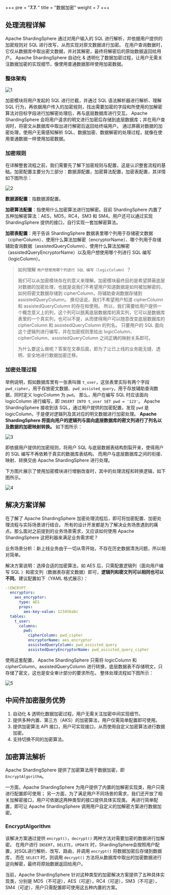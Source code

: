 +++
pre = "<b>7.7. </b>"
title = "数据加密"
weight = 7
+++

## 处理流程详解

Apache ShardingSphere 通过对用户输入的 SQL 进行解析，并依据用户提供的加密规则对 SQL 进行改写，从而实现对原文数据进行加密。
在用户查询数据时，它仅从数据库中取出密文数据，并对其解密，最终将解密后的原始数据返回给用户。
Apache ShardingSphere 自动化 & 透明化了数据加密过程，让用户无需关注数据加密的实现细节，像使用普通数据那样使用加密数据。

### 整体架构

![1](https://shardingsphere.apache.org/document/current/img/encrypt/1_cn_v2.png)

加密模块将用户发起的 SQL 进行拦截，并通过 SQL 语法解析器进行解析、理解 SQL 行为，再依据用户传入的加密规则，找出需要加密的字段和所使用的加解密算法对目标字段进行加解密处理后，再与底层数据库进行交互。
Apache ShardingSphere 会将用户请求的明文进行加密后存储到底层数据库；并在用户查询时，将密文从数据库中取出进行解密后返回给终端用户。
通过屏蔽对数据的加密处理，使用户无需感知解析 SQL、数据加密、数据解密的处理过程，就像在使用普通数据一样使用加密数据。

### 加密规则

在详解整套流程之前，我们需要先了解下加密规则与配置，这是认识整套流程的基础。加密配置主要分为三部分：数据源配置，加密算法配置，加密表配置，其详情如下图所示：

![2](https://shardingsphere.apache.org/document/current/img/encrypt/2_cn_v2.png)

**数据源配置**：指数据源配置。

**加密算法配置**：指使用什么加密算法进行加解密。目前 ShardingSphere 内置了五种加解密算法：AES，MD5，RC4，SM3 和 SM4。用户还可以通过实现 ShardingSphere 提供的接口，自行实现一套加解密算法。

**加密表配置**：用于告诉 ShardingSphere 数据表里哪个列用于存储密文数据（cipherColumn）、使用什么算法加解密（encryptorName）、哪个列用于存储辅助查询数据（assistedQueryColumn）、使用什么算法加解密（assistedQueryEncryptorName）以及用户想使用哪个列进行 SQL 编写（logicColumn）。

>  如何理解 `用户想使用哪个列进行 SQL 编写（logicColumn）`？
>
> 我们可以从加密模块存在的意义来理解。加密模块最终目的是希望屏蔽底层对数据的加密处理，也就是说我们不希望用户知道数据是如何被加解密的、如何将密文数据存储到 cipherColumn，将辅助查询数据存储到 assistedQueryColumn。
换句话说，我们不希望用户知道 cipherColumn 和 assistedQueryColumn 的存在和使用。
所以，我们需要给用户提供一个概念意义上的列，这个列可以脱离底层数据库的真实列，它可以是数据库表里的一个真实列，也可以不是，从而使得用户可以随意改变底层数据库的 cipherColumn 和 assistedQueryColumn 的列名。
只要用户的 SQL 面向这个逻辑列进行编写，并在加密规则里给出 logicColumn、cipherColumn、assistedQueryColumn 之间正确的映射关系即可。
>
> 为什么要这么做呢？答案在文章后面，即为了让已上线的业务能无缝、透明、安全地进行数据加密迁移。

### 加密处理过程

举例说明，假如数据库里有一张表叫做 `t_user`，这张表里实际有两个字段 `pwd_cipher`，用于存放密文数据、`pwd_assisted_query`，用于存放辅助查询数据，同时定义 logicColumn 为 `pwd`。
那么，用户在编写 SQL 时应该面向 logicColumn 进行编写，即 `INSERT INTO t_user SET pwd = '123'`。
Apache ShardingSphere 接收到该 SQL，通过用户提供的加密配置，发现 `pwd` 是 logicColumn，于是便对逻辑列及其对应的明文数据进行加密处理。
**Apache ShardingSphere 将面向用户的逻辑列与面向底层数据库的密文列进行了列名以及数据的加密映射转换。** 
如下图所示：

![3](https://shardingsphere.apache.org/document/current/img/encrypt/3_cn_v2.png)

即依据用户提供的加密规则，将用户 SQL 与底层数据表结构割裂开来，使得用户的 SQL 编写不再依赖于真实的数据库表结构。
而用户与底层数据库之间的衔接、映射、转换交由 Apache ShardingSphere 进行处理。

下方图片展示了使用加密模块进行增删改查时，其中的处理流程和转换逻辑，如下图所示。

![4](https://shardingsphere.apache.org/document/current/img/encrypt/4_cn_v3.png)

## 解决方案详解

在了解了 Apache ShardingSphere 加密处理流程后，即可将加密配置、加密处理流程与实际场景进行结合。
所有的设计开发都是为了解决业务场景遇到的痛点。那么面对之前提到的业务场景需求，又应该如何使用 Apache ShardingSphere 这把利器来满足业务需求呢？

业务场景分析：新上线业务由于一切从零开始，不存在历史数据清洗问题，所以相对简单。

解决方案说明：选择合适的加密算法，如 AES 后，只需配置逻辑列（面向用户编写 SQL ）和密文列（数据表存密文数据）即可，**逻辑列和密文列可以相同也可以不同**。建议配置如下（YAML 格式展示）：

```yaml
-!ENCRYPT
  encryptors:
    aes_encryptor:
      type: AES
      props:
        aes-key-value: 123456abc
  tables:
    t_user:
      columns:
        pwd:
          cipherColumn: pwd_cipher
          encryptorName: aes_encryptor
          assistedQueryColumn: pwd_assisted_query
          assistedQueryEncryptorName: pwd_assisted_query_cipher
```

使用这套配置， Apache ShardingSphere 只需将 logicColumn 和 cipherColumn，assistedQueryColumn 进行转换，底层数据表不存储明文，只存储了密文，这也是安全审计部分的要求所在。
整体处理流程如下图所示：

![5](https://shardingsphere.apache.org/document/current/img/encrypt/5_cn_v2.png)

## 中间件加密服务优势

1. 自动化 & 透明化数据加密过程，用户无需关注加密中间实现细节。
2. 提供多种内置、第三方（AKS）的加密算法，用户仅需简单配置即可使用。
3. 提供加密算法 API 接口，用户可实现接口，从而使用自定义加密算法进行数据加密。
4. 支持切换不同的加密算法。

## 加密算法解析

Apache ShardingSphere 提供了加密算法用于数据加密，即 `EncryptAlgorithm`。

一方面，Apache ShardingSphere 为用户提供了内置的加解密实现类，用户只需进行配置即可使用；
另一方面，为了满足用户不同场景的需求，我们还开放了相关加解密接口，用户可依据这两种类型的接口提供具体实现类。
再进行简单配置，即可让 Apache ShardingSphere 调用用户自定义的加解密方案进行数据加密。

### EncryptAlgorithm

该解决方案通过提供 `encrypt()`，`decrypt()` 两种方法对需要加密的数据进行加解密。
在用户进行 `INSERT`，`DELETE`，`UPDATE` 时，ShardingSphere会按照用户配置，对SQL进行解析、改写、路由，并调用 `encrypt()` 将数据加密后存储到数据库， 
而在 `SELECT` 时，则调用 `decrypt()` 方法将从数据库中取出的加密数据进行逆向解密，最终将原始数据返回给用户。

当前，Apache ShardingSphere 针对这种类型的加密解决方案提供了五种具体实现类，分别是 MD5（不可逆），AES（可逆），RC4（可逆），SM3（不可逆），SM4（可逆），用户只需配置即可使用这五种内置的方案。
